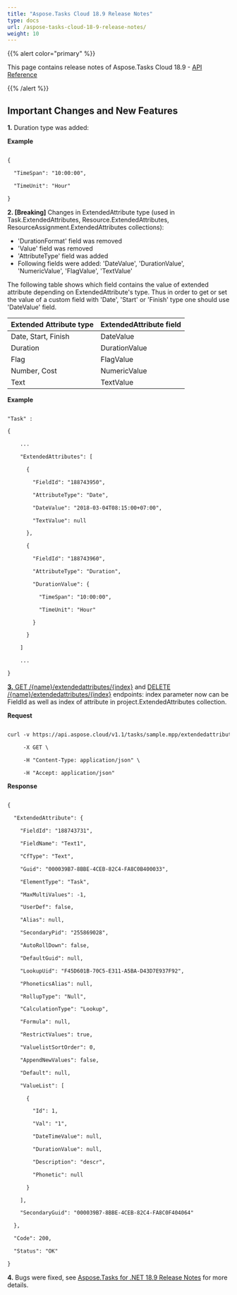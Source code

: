 ```yaml
---
title: "Aspose.Tasks Cloud 18.9 Release Notes"
type: docs
url: /aspose-tasks-cloud-18-9-release-notes/
weight: 10
---
```


{{% alert color="primary" %}} 

This page contains release notes of Aspose.Tasks Cloud 18.9 - [API Reference](https://apireference.aspose.cloud/tasks/)

{{% /alert %}} 
## **Important Changes and New Features**
**1.** Duration type was added:

**Example**

```html

{

  "TimeSpan": "10:00:00",

  "TimeUnit": "Hour"

}

```

**2. [Breaking]** Changes in ExtendedAttribute type (used in Task.ExtendedAttributes, Resource.ExtendedAttributes, ResourceAssignment.ExtendedAttributes collections):

- 'DurationFormat' field was removed
- 'Value' field was removed
- 'AttributeType' field was added
- Following fields were added: 'DateValue', 'DurationValue', 'NumericValue', 'FlagValue', 'TextValue'

The following table shows which field contains the value of extended attribute depending on ExtendedAttribute's type. Thus in order to get or set the value of a custom field with 'Date', 'Start' or 'Finish' type one should use 'DateValue' field.

|**Extended Attribute type**|**ExtendedAttribute field**|
| :- | :- |
|Date, Start, Finish|DateValue|
|Duration|DurationValue|
|Flag|FlagValue|
|Number, Cost|NumericValue|
|Text|TextValue|
**Example**

```html

"Task" : 

{

    ...

    "ExtendedAttributes": [

      {

        "FieldId": "188743950",

        "AttributeType": "Date",

        "DateValue": "2018-03-04T08:15:00+07:00",

        "TextValue": null

      },

      {

        "FieldId": "188743960",

        "AttributeType": "Duration",

        "DurationValue": {

          "TimeSpan": "10:00:00",

          "TimeUnit": "Hour"

        }

      }

    ]

    ...

}

```

[**3.** GET /{name}/extendedattributes/{index}](https://apireference.aspose.cloud/tasks/#!/Tasks/GetExtendedAttributeByIndex) and [DELETE /{name}/extendedattributes/{index}](https://apireference.aspose.cloud/tasks/#!/Tasks/DeleteExtendedAttributeByIndex) endpoints: index parameter now can be FieldId as well as index of attribute in project.ExtendedAttributes collection.

**Request**

```html

curl -v https://api.aspose.cloud/v1.1/tasks/sample.mpp/extendedattributes/188743731 \

     -X GET \

     -H "Content-Type: application/json" \

     -H "Accept: application/json"

```

**Response**

```html

{

  "ExtendedAttribute": {

    "FieldId": "188743731",

    "FieldName": "Text1",

    "CfType": "Text",

    "Guid": "000039B7-8BBE-4CEB-82C4-FA8C0B400033",

    "ElementType": "Task",

    "MaxMultiValues": -1,

    "UserDef": false,

    "Alias": null,

    "SecondaryPid": "255869028",

    "AutoRollDown": false,

    "DefaultGuid": null,

    "LookupUid": "F45D601B-70C5-E311-A5BA-D43D7E937F92",

    "PhoneticsAlias": null,

    "RollupType": "Null",

    "CalculationType": "Lookup",

    "Formula": null,

    "RestrictValues": true,

    "ValuelistSortOrder": 0,

    "AppendNewValues": false,

    "Default": null,

    "ValueList": [

      {

        "Id": 1,

        "Val": "1",

        "DateTimeValue": null,

        "DurationValue": null,

        "Description": "descr",

        "Phonetic": null

      }

    ],

    "SecondaryGuid": "000039B7-8BBE-4CEB-82C4-FA8C0F404064"

  },

  "Code": 200,

  "Status": "OK"

}


```

**4.** Bugs were fixed, see [Aspose.Tasks for .NET 18.9 Release Notes](https://docs.aspose.com/display/tasksnet/Aspose.Tasks+for+.NET+18.9+Release+Notes) for more details.
